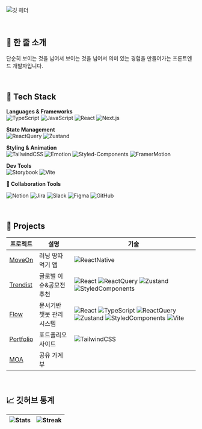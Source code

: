 ![깃 헤더](https://github.com/user-attachments/assets/fdf90549-706f-42b2-8f1b-565e790e9d24)

<br>

## 🚀 한 줄 소개

단순히 보이는 것을 넘어서 보이는 것을 넘어서 의미 있는 경험을 만들어가는 프론트엔드 개발자입니다.

<br>

## 🧰 Tech Stack

**Languages & Frameworks**  
![TypeScript](https://img.shields.io/badge/TypeScript-3178C6?logo=typescript&logoColor=white&style=for-the-badge)
![JavaScript](https://img.shields.io/badge/JavaScript-F7DF1E?logo=javascript&logoColor=black&style=for-the-badge)
![React](https://img.shields.io/badge/React-61DAFB?logo=react&logoColor=black&style=for-the-badge)
![Next.js](https://img.shields.io/badge/Next.js-000000?logo=nextdotjs&logoColor=white&style=for-the-badge)

**State Management**  
![ReactQuery](https://img.shields.io/badge/ReactQuery-FF4154?logo=reactquery&logoColor=white&style=for-the-badge)
![Zustand](https://img.shields.io/badge/Zustand-000000?logo=react&logoColor=white&style=for-the-badge)

**Styling & Animation**  
![TailwindCSS](https://img.shields.io/badge/Tailwind_CSS-06B6D4?logo=tailwindcss&logoColor=white&style=for-the-badge)
![Emotion](https://img.shields.io/badge/Emotion-DB7093?logo=styledcomponents&logoColor=white&style=for-the-badge)
![Styled-Components](https://img.shields.io/badge/Styled_Components-DB7093?logo=styledcomponents&logoColor=white&style=for-the-badge)
![FramerMotion](https://img.shields.io/badge/Framer_Motion-0055FF?logo=framer&logoColor=white&style=for-the-badge)

**Dev Tools**  
![Storybook](https://img.shields.io/badge/Storybook-FF4785?logo=storybook&logoColor=white&style=for-the-badge)
![Vite](https://img.shields.io/badge/Vite-646CFF?logo=vite&logoColor=white&style=for-the-badge)

**🤝 Collaboration Tools**

![Notion](https://img.shields.io/badge/Notion-000000?logo=notion&logoColor=white&style=for-the-badge)
![Jira](https://img.shields.io/badge/Jira-0052CC?logo=jira&logoColor=white&style=for-the-badge)
![Slack](https://img.shields.io/badge/Slack-4A154B?logo=slack&logoColor=white&style=for-the-badge)
![Figma](https://img.shields.io/badge/Figma-F24E1E?logo=figma&logoColor=white&style=for-the-badge)
![GitHub](https://img.shields.io/badge/GitHub-181717?logo=github&logoColor=white&style=for-the-badge)

<br>

## 🧩 Projects

| 프로젝트                                                | 설명                       | 기술                                                                                                                                                                                                                                                                                        |
| --------------------------------------------------- | -------------------------- | ----------------------------------------------------------------------------------------------------------------------------------------------------------------------------------------------------------------------------------------------------------------------------------------- |
| [MoveOn](https://github.com/Moveon9/MoveOn)     | 러닝 땅따먹기 앱           | ![ReactNative](https://img.shields.io/badge/React_Native-61DAFB?logo=react&logoColor=black&style=for-the-badge)                                                                                                                                                                                               |
| [Trendist](https://github.com/HIGHFIVE-SW/HIGHFIVE-FE)     | 글로벌 이슈&공모전 추천        | ![React](https://img.shields.io/badge/React-61DAFB?logo=react&logoColor=black&style=for-the-badge) ![ReactQuery](https://img.shields.io/badge/ReactQuery-FF4154?logo=reactquery&logoColor=white&style=for-the-badge) ![Zustand](https://img.shields.io/badge/Zustand-000000?logo=react&logoColor=white&style=for-the-badge) ![StyledComponents](https://img.shields.io/badge/Styled_Components-DB7093?logo=styledcomponents&logoColor=white&style=for-the-badge) |
| [Flow](https://github.com/Lseojeong/Flow-FrontEnd)           | 문서기반 챗봇 관리시스템    | ![React](https://img.shields.io/badge/React-61DAFB?logo=react&logoColor=black&style=for-the-badge) ![TypeScript](https://img.shields.io/badge/TypeScript-3178C6?logo=typescript&logoColor=white&style=for-the-badge) ![ReactQuery](https://img.shields.io/badge/ReactQuery-FF4154?logo=reactquery&logoColor=white&style=for-the-badge) ![Zustand](https://img.shields.io/badge/Zustand-000000?logo=react&logoColor=white&style=for-the-badge) ![StyledComponents](https://img.shields.io/badge/Styled_Components-DB7093?logo=styledcomponents&logoColor=white&style=for-the-badge) ![Vite](https://img.shields.io/badge/Vite-646CFF?logo=vite&logoColor=white&style=for-the-badge) |
| [Portfolio](https://github.com/Lseojeong/portfolio)      | 포트폴리오 사이트           | ![TailwindCSS](https://img.shields.io/badge/Tailwind_CSS-06B6D4?logo=tailwindcss&logoColor=white&style=for-the-badge) 
| [MOA](https://github.com/ttokleaf/MOA-Frontend)      | 공유 가계부           |    

<br>

## 📈 깃허브 통계

<div align="center">

| ![Stats](https://github-readme-stats.vercel.app/api?username=Lseojeong&show_icons=true&theme=radical) | ![Streak](https://streak-stats.demolab.com?user=Lseojeong&theme=radical&hide_border=true) |
| ------------------------------------------------------------ | ------------------------------------------------------------ |

</div>

